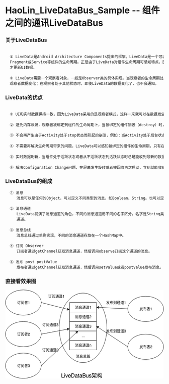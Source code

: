# HaoLin_LiveDataBus_Sample -- 组件之间的通讯LiveDataBus

### 关于LiveDataBus

```xml

  ① LiveData是Android Architecture Components提出的框架。LiveData是一个可以被观察的数据持有类，它可以感知并遵循Activity、
  Fragment或Service等组件的生命周期。正是由于LiveData对组件生命周期可感知特点，因此可以做到仅在组件处于生命周期的激活状态时
  才更新UI数据。

  ② LiveData需要一个观察者对象，一般是Observer类的具体实现。当观察者的生命周期处于STARTED或RESUMED状态时，LiveData会通知
  观察者数据变化；在观察者处于其他状态时，即使LiveData的数据变化了，也不会通知。

```

### LiveData的优点

```xml

  ① UI和实时数据保持一致，因为LiveData采用的是观察者模式，这样一来就可以在数据发生改变时获得通知，更新UI。

  ② 避免内存泄漏，观察者被绑定到组件的生命周期上，当被绑定的组件销毁（destroy）时，观察者会立刻自动清理自身的数据。

  ③ 不会再产生由于Activity处于stop状态而引起的崩溃，例如：当Activity处于后台状态时，是不会收到LiveData的任何事件的。

  ④ 不需要再解决生命周期带来的问题，LiveData可以感知被绑定的组件的生命周期，只有在活跃状态才会通知数据变化。

  ⑤ 实时数据刷新，当组件处于活跃状态或者从不活跃状态到活跃状态时总是能收到最新的数据。

  ⑥ 解决Configuration Change问题，在屏幕发生旋转或者被回收再次启动，立刻就能收到最新的数据。
```
### LiveDataBus的组成

```xml
  ① 消息
     消息可以是任何的Object，可以定义不同类型的消息，如Boolean、String。也可以定义自定义类型的消息。

  ② 消息通道
     LiveData扮演了消息通道的角色，不同的消息通道用不同的名字区分，名字是String类型的，可以通过名字获取到一个LiveData消息
     通道。

  ③ 消息总线
     消息总线通过单例实现，不同的消息通道存放在一个HashMap中。

  ④ 订阅 Observer
     订阅者通过getChannel获取消息通道，然后调用observe订阅这个通道的消息。

  ⑤ 发布 post postValue
     发布者通过getChannel获取消息通道，然后调用setValue或者postValue发布消息。
```
### 直接看效果图
<img width="531" height = "281"  src="https://github.com/hunimeizi/HaoLin_LiveDataBus_Sample/blob/master/app/livedatabus.png"/>
